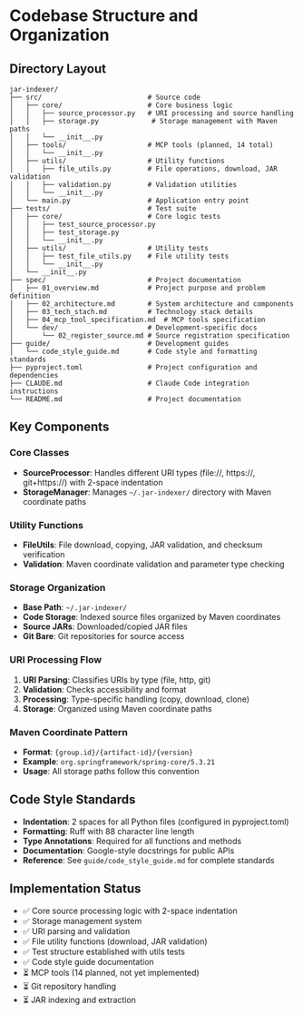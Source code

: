 # Codebase Structure and Organization

## Directory Layout
```
jar-indexer/
├── src/                          # Source code
│   ├── core/                     # Core business logic
│   │   ├── source_processor.py   # URI processing and source handling
│   │   ├── storage.py             # Storage management with Maven paths
│   │   └── __init__.py
│   ├── tools/                    # MCP tools (planned, 14 total)
│   │   └── __init__.py
│   ├── utils/                    # Utility functions
│   │   ├── file_utils.py         # File operations, download, JAR validation
│   │   ├── validation.py         # Validation utilities
│   │   └── __init__.py
│   └── main.py                   # Application entry point
├── tests/                        # Test suite
│   ├── core/                     # Core logic tests
│   │   ├── test_source_processor.py
│   │   ├── test_storage.py
│   │   └── __init__.py
│   ├── utils/                    # Utility tests
│   │   ├── test_file_utils.py    # File utility tests
│   │   └── __init__.py
│   └── __init__.py
├── spec/                         # Project documentation
│   ├── 01_overview.md            # Project purpose and problem definition
│   ├── 02_architecture.md        # System architecture and components
│   ├── 03_tech_stach.md          # Technology stack details
│   ├── 04_mcp_tool_specification.md  # MCP tools specification
│   └── dev/                      # Development-specific docs
│       └── 02_register_source.md # Source registration specification
├── guide/                        # Development guides
│   └── code_style_guide.md       # Code style and formatting standards
├── pyproject.toml                # Project configuration and dependencies
├── CLAUDE.md                     # Claude Code integration instructions
└── README.md                     # Project documentation
```

## Key Components

### Core Classes
- **SourceProcessor**: Handles different URI types (file://, https://, git+https://) with 2-space indentation
- **StorageManager**: Manages `~/.jar-indexer/` directory with Maven coordinate paths

### Utility Functions
- **FileUtils**: File download, copying, JAR validation, and checksum verification
- **Validation**: Maven coordinate validation and parameter type checking

### Storage Organization
- **Base Path**: `~/.jar-indexer/`
- **Code Storage**: Indexed source files organized by Maven coordinates
- **Source JARs**: Downloaded/copied JAR files
- **Git Bare**: Git repositories for source access

### URI Processing Flow
1. **URI Parsing**: Classifies URIs by type (file, http, git)
2. **Validation**: Checks accessibility and format
3. **Processing**: Type-specific handling (copy, download, clone)
4. **Storage**: Organized using Maven coordinate paths

### Maven Coordinate Pattern
- **Format**: `{group.id}/{artifact-id}/{version}`
- **Example**: `org.springframework/spring-core/5.3.21`
- **Usage**: All storage paths follow this convention

## Code Style Standards
- **Indentation**: 2 spaces for all Python files (configured in pyproject.toml)
- **Formatting**: Ruff with 88 character line length
- **Type Annotations**: Required for all functions and methods
- **Documentation**: Google-style docstrings for public APIs
- **Reference**: See `guide/code_style_guide.md` for complete standards

## Implementation Status
- ✅ Core source processing logic with 2-space indentation
- ✅ Storage management system
- ✅ URI parsing and validation
- ✅ File utility functions (download, JAR validation)
- ✅ Test structure established with utils tests
- ✅ Code style guide documentation
- ⏳ MCP tools (14 planned, not yet implemented)
- ⏳ Git repository handling
- ⏳ JAR indexing and extraction